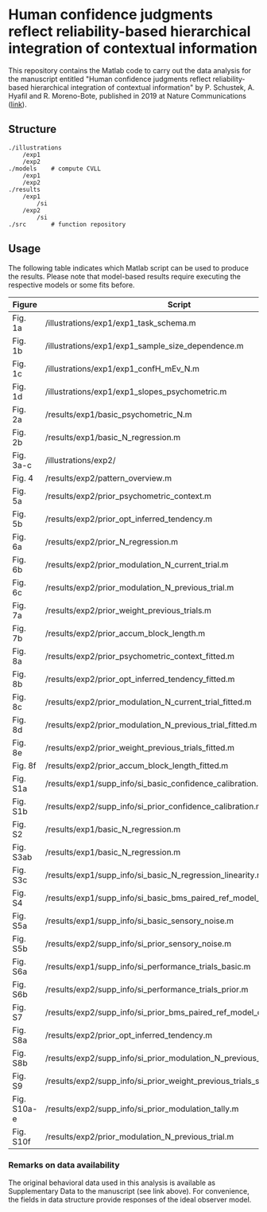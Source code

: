 # Human confidence judgments reflect reliability-based hierarchical integration of contextual information

This repository contains the Matlab code to carry out the data analysis for the manuscript entitled "Human confidence judgments reflect reliability-based hierarchical integration of contextual information" by P. Schustek, A. Hyafil and R. Moreno-Bote, published in 2019 at Nature Communications ([link](https://www.nature.com/articles/s41467-019-13472-z)).


## Structure
```
./illustrations 
	/exp1 	
	/exp2
./models	# compute CVLL
	/exp1 	
	/exp2
./results
	/exp1 	
		/si
	/exp2
		/si
./src 		# function repository
```

## Usage
The following table indicates which Matlab script can be used to produce the results. Please note that model-based results require executing the respective models or some fits before.

| Figure | Script | 
|---------------|---------------|
|Fig. 1a | /illustrations/exp1/exp1_task_schema.m |
|Fig. 1b | /illustrations/exp1/exp1_sample_size_dependence.m |
|Fig. 1c | /illustrations/exp1/exp1_confH_mEv_N.m |
|Fig. 1d | /illustrations/exp1/exp1_slopes_psychometric.m |
|Fig. 2a | /results/exp1/basic_psychometric_N.m |
|Fig. 2b | /results/exp1/basic_N_regression.m |
|Fig. 3a-c | /illustrations/exp2/ |
|Fig. 4 | /results/exp2/pattern_overview.m |
|Fig. 5a | /results/exp2/prior_psychometric_context.m |
|Fig. 5b | /results/exp2/prior_opt_inferred_tendency.m |
|Fig. 6a | /results/exp2/prior_N_regression.m |
|Fig. 6b | /results/exp2/prior_modulation_N_current_trial.m |
|Fig. 6c | /results/exp2/prior_modulation_N_previous_trial.m |
|Fig. 7a | /results/exp2/prior_weight_previous_trials.m |
|Fig. 7b | /results/exp2/prior_accum_block_length.m |
|Fig. 8a | /results/exp2/prior_psychometric_context_fitted.m |
|Fig. 8b | /results/exp2/prior_opt_inferred_tendency_fitted.m |
|Fig. 8c | /results/exp2/prior_modulation_N_current_trial_fitted.m |
|Fig. 8d | /results/exp2/prior_modulation_N_previous_trial_fitted.m |
|Fig. 8e | /results/exp2/prior_weight_previous_trials_fitted.m |
|Fig. 8f | /results/exp2/prior_accum_block_length_fitted.m |
|Fig. S1a | /results/exp1/supp_info/si_basic_confidence_calibration.m |
|Fig. S1b | /results/exp2/supp_info/si_prior_confidence_calibration.m |
|Fig. S2 | /results/exp1/basic_N_regression.m |
|Fig. S3ab | /results/exp1/basic_N_regression.m |
|Fig. S3c | /results/exp1/supp_info/si_basic_N_regression_linearity.m |
|Fig. S4 | /results/exp1/supp_info/si_basic_bms_paired_ref_model_comparison.m |
|Fig. S5a | /results/exp1/supp_info/si_basic_sensory_noise.m |
|Fig. S5b | /results/exp2/supp_info/si_prior_sensory_noise.m |
|Fig. S6a | /results/exp1/supp_info/si_performance_trials_basic.m |
|Fig. S6b | /results/exp2/supp_info/si_performance_trials_prior.m |
|Fig. S7 | /results/exp2/supp_info/si_prior_bms_paired_ref_model_comparison.m |
|Fig. S8a | /results/exp2/prior_opt_inferred_tendency.m |
|Fig. S8b | /results/exp2/supp_info/si_prior_modulation_N_previous_message.m |
|Fig. S9 | /results/exp2/supp_info/si_prior_weight_previous_trials_spillover.m |
|Fig. S10a-e | /results/exp2/supp_info/si_prior_modulation_tally.m |
|Fig. S10f | /results/exp2/prior_modulation_N_previous_trial.m |


### Remarks on data availability
The original behavioral data used in this analysis is available as Supplementary Data to the manuscript (see link above). For convenience, the fields in data structure provide responses of the ideal observer model. 

